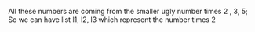 All these numbers are coming from the smaller ugly number times 2 , 3, 5;
So we can have list l1, l2, l3 which represent the number times 2